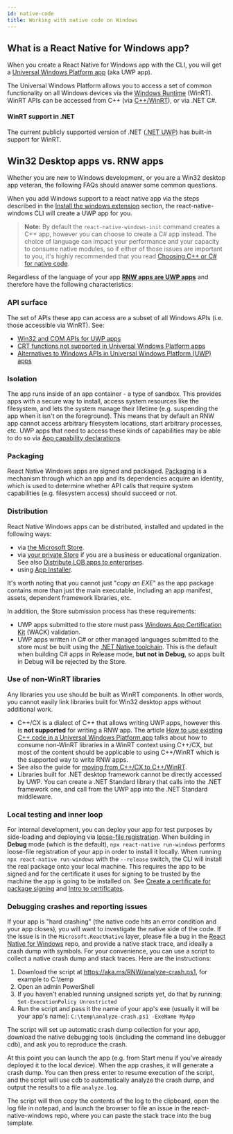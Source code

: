 ```yaml
---
id: native-code
title: Working with native code on Windows
---
```


## What is a React Native for Windows app?

When you create a React Native for Windows app with the CLI, you will get a [Universal Windows Platform app](https://docs.microsoft.com/windows/uwp/get-started/universal-application-platform-guide) (aka UWP app).

The Universal Windows Platform allows you to access a set of common functionality on all Windows devices via the [Windows Runtime](https://docs.microsoft.com/windows/uwp/winrt-components/) (WinRT). WinRT APIs can be accessed from C++ (via [C++/WinRT](https://docs.microsoft.com/windows/uwp/cpp-and-winrt-apis/)), or via .NET C#.

#### WinRT support in .NET
The current publicly supported version of .NET ([.NET UWP](https://docs.microsoft.com/windows/uwp/winrt-components/creating-windows-runtime-components-in-csharp-and-visual-basic)) has built-in support for WinRT.


## Win32 Desktop apps vs. RNW apps

Whether you are new to Windows development, or you are a Win32 desktop app veteran, the following FAQs should answer some common questions.

When you add Windows support to a react native app via the steps described in the [Install the windows extension](getting-started.md#install-the-windows-extension) section, the react-native-windows CLI will create a UWP app for you.

> **Note:** By default the `react-native-windows-init` command creates a C++ app, however you can choose to create a C# app instead. The choice of language can impact your performance and your capacity to consume native modules, so if either of those issues are important to you, it's highly recommended that you read [Choosing C++ or C# for native code](native-code-language-choice.md).

Regardless of the language of your app <u>**RNW apps are UWP apps**</u> and therefore have the following characteristics:

### API surface
The set of APIs these app can access are a subset of all Windows APIs (i.e. those accessible via WinRT). See:
- [Win32 and COM APIs for UWP apps](https://docs.microsoft.com/uwp/win32-and-com/win32-and-com-for-uwp-apps)
- [CRT functions not supported in Universal Windows Platform apps](https://docs.microsoft.com/cpp/cppcx/crt-functions-not-supported-in-universal-windows-platform-apps)
- [Alternatives to Windows APIs in Universal Windows Platform (UWP) apps](https://docs.microsoft.com/uwp/win32-and-com/alternatives-to-windows-apis-uwp)

### Isolation
The app runs inside of an app container - a type of sandbox. This provides apps with a secure way to install, access system resources like the filesystem, and lets the system manage their lifetime (e.g. suspending the app when it isn't on the foreground). This means that by default an RNW app cannot access arbitrary filesystem locations, start arbitrary processes, etc. UWP apps that need to access these kinds of capabilities may be able to do so via [App capability declarations](https://docs.microsoft.com/windows/uwp/packaging/app-capability-declarations).

### Packaging

React Native Windows apps are signed and packaged. [Packaging](https://docs.microsoft.com/windows/uwp/packaging/) is a mechanism through which an app and its dependencies acquire an identity, which is used to determine whether API calls that require system capabilities (e.g. filesystem access) should succeed or not.

### Distribution
React Native Windows apps can be distributed, installed and updated in the following ways:

  - via [the Microsoft Store](https://docs.microsoft.com/windows/apps/desktop/modernize/desktop-to-uwp-distribute).
  - via [your private Store](https://docs.microsoft.com/microsoft-store/distribute-apps-to-your-employees-microsoft-store-for-business) if you are a business or educational organization. See also [Distribute LOB apps to enterprises](https://docs.microsoft.com/windows/uwp/publish/distribute-lob-apps-to-enterprises).
  - using [App Installer](https://docs.microsoft.com/windows/msix/app-installer/installing-windows10-apps-web).

It's worth noting that you cannot just "_copy an EXE_" as the app package contains more than just the main executable, including an app manifest, assets, dependent framework libraries, etc.

In addition, the Store submission process has these requirements:

- UWP apps submitted to the store must pass [Windows App Certification Kit](https://docs.microsoft.com/windows/uwp/debug-test-perf/windows-app-certification-kit) (WACK) validation.
- UWP apps written in C# or other managed languages submitted to the store must be built using the [.NET Native toolchain](https://docs.microsoft.com/dotnet/framework/net-native/). This is the default when building C# apps in Release mode, **but not in Debug**, so apps built in Debug will be rejected by the Store.

### Use of non-WinRT libraries
Any libraries you use should be built as WinRT components. In other words, you cannot easily link libraries built for Win32 desktop apps without additional work.
  - C++/CX is a dialect of C++ that allows writing UWP apps, however this is **not supported** for writing a RNW app. The article [How to use existing C++ code in a Universal Windows Platform app](https://docs.microsoft.com/cpp/porting/how-to-use-existing-cpp-code-in-a-universal-windows-platform-app) talks about how to consume non-WinRT libraries in a WinRT context using C++/CX, but most of the content should be applicable to using C++/WinRT which is the supported way to write RNW apps.
  - See also the guide for [moving from C++/CX to C++/WinRT](https://docs.microsoft.com/windows/uwp/cpp-and-winrt-apis/move-to-winrt-from-cx).
  - Libraries built for .NET desktop framework cannot be directly accessed by UWP. You can create a .NET Standard library that calls into the .NET framework one, and call from the UWP app into the .NET Standard middleware.

### Local testing and inner loop
For internal development, you can deploy your app for test purposes by side-loading and deploying via [loose-file registration](https://docs.microsoft.com/windows/uwp/debug-test-perf/loose-file-registration). When building in **Debug** mode (which is the default), `npx react-native run-windows` performs loose-file registration of your app in order to install it locally. When running `npx react-native run-windows` with the `--release` switch, the CLI will install the real package onto your local machine. This requires the app to be signed and for the certificate it uses for signing to be trusted by the machine the app is going to be installed on. See [Create a certificate for package signing](https://docs.microsoft.com/windows/msix/package/create-certificate-package-signing) and [Intro to certificates](https://docs.microsoft.com/windows/uwp/security/certificates).

### Debugging crashes and reporting issues
If your app is "hard crashing" (the native code hits an error condition and your app closes), you will want to investigate the native side of the code. If the issue is in the `Microsoft.ReactNative` layer, please file a bug in the [React Native for Windows](https://github.com/microsoft/react-native-windows) repo, and provide a native stack trace, and ideally a crash dump with symbols.
For your convenience, you can use a script to collect a native crash dump and stack traces. Here are the instructions:

1. Download the script at https://aka.ms/RNW/analyze-crash.ps1, for example to C:\temp
2. Open an admin PowerShell
3. If you haven't enabled running unsigned scripts yet, do that by running: `Set-ExecutionPolicy Unrestricted`
4. Run the script and pass it the name of your app's exe (usually it will be your app's name): `C:\temp\analyze-crash.ps1 -ExeName MyApp`

The script will set up automatic crash dump collection for your app, download the native debugging tools (including the command line debugger cdb), and ask you to reproduce the crash.

At this point you can launch the app (e.g. from Start menu if you've already deployed it to the local device). When the app crashes, it will generate a crash dump. You can then press enter to resume execution of the script, and the script will use cdb to automatically analyze the crash dump, and output the results to a file `analyze.log`.

The script will then copy the contents of the log to the clipboard, open the log file in notepad, and launch the browser to file an issue in the react-native-windows repo, where you can paste the stack trace into the bug template.